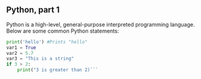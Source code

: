 ## Python, part 1
Python is a high-level, general-purpose interpreted programming language. Below are some common Python statements:
```py
print('hello') #Prints "hello"
var1 = True
var2 = 5.7
var3 = "This is a string"
if 3 > 2:
    print("3 is greater than 2)```